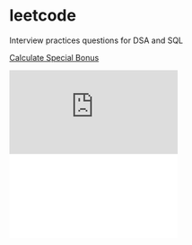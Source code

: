 # leetcode
Interview practices questions for DSA and SQL

[Calculate Special Bonus](https://github.com/gourab337/leetcode/blob/main/SQL/Calculate%20Special%20Bonus.pdf)

<embed src="https://github.com/gourab337/leetcode/blob/main/SQL/Calculate%20Special%20Bonus.pdf" type="application/pdf">

<object data="https://github.com/gourab337/leetcode/blob/main/SQL/Calculate%20Special%20Bonus.pdf" type="application/pdf" width="100%"> 
</object>

<embed src="/SQL/Calculate Special Bonus.pdf" type="application/pdf">

<object data="/SQL/Calculate Special Bonus.pdf" type="application/pdf" width="100%"> 
</object>
